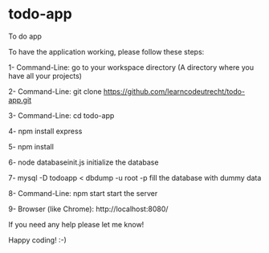 # todo-app
To do app

To have the application working, please follow these steps:


1- Command-Line: go to your workspace directory (A directory where you have all your projects)

2- Command-Line: git clone https://github.com/learncodeutrecht/todo-app.git

3- Command-Line: cd todo-app

4- npm install express

5- npm install

6- node databaseinit.js
initialize the database

7- mysql -D todoapp < dbdump -u root -p
fill the database with dummy data

8- Command-Line: npm start
start the server

9- Browser (like Chrome):  http://localhost:8080/


 If you need any help please let me know! 

 Happy coding! :-)